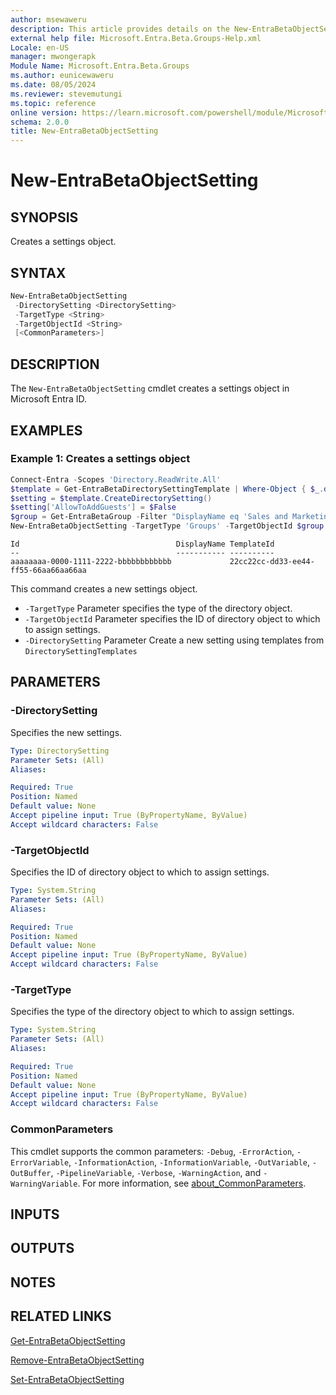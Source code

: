 ```yaml
---
author: msewaweru
description: This article provides details on the New-EntraBetaObjectSetting command.
external help file: Microsoft.Entra.Beta.Groups-Help.xml
Locale: en-US
manager: mwongerapk
Module Name: Microsoft.Entra.Beta.Groups
ms.author: eunicewaweru
ms.date: 08/05/2024
ms.reviewer: stevemutungi
ms.topic: reference
online version: https://learn.microsoft.com/powershell/module/Microsoft.Entra.Beta/New-EntraBetaObjectSetting
schema: 2.0.0
title: New-EntraBetaObjectSetting
---
```


# New-EntraBetaObjectSetting

## SYNOPSIS

Creates a settings object.

## SYNTAX

```powershell
New-EntraBetaObjectSetting
 -DirectorySetting <DirectorySetting>
 -TargetType <String>
 -TargetObjectId <String>
 [<CommonParameters>]
```

## DESCRIPTION

The `New-EntraBetaObjectSetting` cmdlet creates a settings object in Microsoft Entra ID.

## EXAMPLES

### Example 1: Creates a settings object

```powershell
Connect-Entra -Scopes 'Directory.ReadWrite.All'
$template = Get-EntraBetaDirectorySettingTemplate | Where-Object { $_.displayname -eq 'Group.Unified.Guest' }
$setting = $template.CreateDirectorySetting()
$setting['AllowToAddGuests'] = $False
$group = Get-EntraBetaGroup -Filter "DisplayName eq 'Sales and Marketing'"
New-EntraBetaObjectSetting -TargetType 'Groups' -TargetObjectId $group.Id -DirectorySetting $setting
```

```Output
Id                                   DisplayName TemplateId
--                                   ----------- ----------
aaaaaaaa-0000-1111-2222-bbbbbbbbbbbb             22cc22cc-dd33-ee44-ff55-66aa66aa66aa
```

This command creates a new settings object.

- `-TargetType` Parameter specifies the type of the directory object.
- `-TargetObjectId` Parameter specifies the ID of directory object to which to assign settings.
- `-DirectorySetting` Parameter Create a new setting using templates from `DirectorySettingTemplates`

## PARAMETERS

### -DirectorySetting

Specifies the new settings.

```yaml
Type: DirectorySetting
Parameter Sets: (All)
Aliases:

Required: True
Position: Named
Default value: None
Accept pipeline input: True (ByPropertyName, ByValue)
Accept wildcard characters: False
```

### -TargetObjectId

Specifies the ID of directory object to which to assign settings.

```yaml
Type: System.String
Parameter Sets: (All)
Aliases:

Required: True
Position: Named
Default value: None
Accept pipeline input: True (ByPropertyName, ByValue)
Accept wildcard characters: False
```

### -TargetType

Specifies the type of the directory object to which to assign settings.

```yaml
Type: System.String
Parameter Sets: (All)
Aliases:

Required: True
Position: Named
Default value: None
Accept pipeline input: True (ByPropertyName, ByValue)
Accept wildcard characters: False
```

### CommonParameters

This cmdlet supports the common parameters: `-Debug`, `-ErrorAction`, `-ErrorVariable`, `-InformationAction`, `-InformationVariable`, `-OutVariable`, `-OutBuffer`, `-PipelineVariable`, `-Verbose`, `-WarningAction`, and `-WarningVariable`. For more information, see [about_CommonParameters](https://go.microsoft.com/fwlink/?LinkID=113216).

## INPUTS

## OUTPUTS

## NOTES

## RELATED LINKS

[Get-EntraBetaObjectSetting](Get-EntraBetaObjectSetting.md)

[Remove-EntraBetaObjectSetting](Remove-EntraBetaObjectSetting.md)

[Set-EntraBetaObjectSetting](Set-EntraBetaObjectSetting.md)
